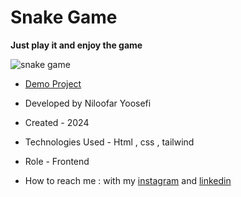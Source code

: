 # Snake Game
**Just play it and enjoy  the game**

![snake game](https://github.com/niloufar-yousefi/Snake-Game/assets/156951582/8e6d32ad-5b4c-4b0c-b95e-0f51c9b12ac3)

- [Demo Project](https://niloufar-yousefi.github.io/Snake-Game/)


- Developed by Niloofar Yoosefi

- Created - 2024

- Technologies Used - Html , css , tailwind 


- Role - Frontend

- How to reach me : with my [instagram](https://github.com/niloufar-yousefi) and [linkedin](https://www.linkedin.com/in/niloofar-yoosefikhorram-242742143/)







